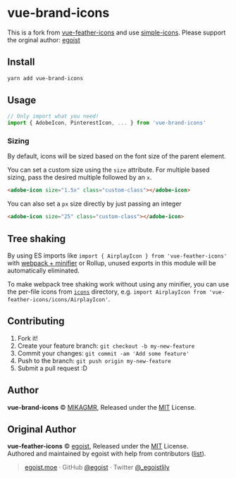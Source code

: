 # vue-brand-icons

This is a fork from [vue-feather-icons](https://github.com/egoist/vue-feather-icons) and use [simple-icons](https://github.com/simple-icons/simple-icons).
Please support the orginal author: [egoist](https://github.com/egoist) 

## Install

```bash
yarn add vue-brand-icons
```

## Usage

```js
// Only import what you need!
import { AdobeIcon, PinterestIcon, ... } from 'vue-brand-icons'
```

### Sizing

By default, icons will be sized based on the font size of the parent element.

You can set a custom size using the `size` attribute. 
For multiple based sizing, pass the desired multiple followed by an `x`.

```html
<adobe-icon size="1.5x" class="custom-class"></adobe-icon> 
```

You can also set a `px` size directly by just passing an integer

```html
<adobe-icon size="25" class="custom-class"></adobe-icon> 
```

## Tree shaking

By using ES imports like `import { AirplayIcon } from 'vue-feather-icons'` with [webpack + minifier](https://webpack.js.org/guides/tree-shaking/#minify-the-output) or Rollup, unused exports in this module will be automatically eliminated.

To make webpack tree shaking work without using any minifier, you can use the per-file icons from [`icons`](https://unpkg.com/vue-feather-icons/icons/) directory, e.g. `import AirplayIcon from 'vue-feather-icons/icons/AirplayIcon'`.


## Contributing

1. Fork it!
2. Create your feature branch: `git checkout -b my-new-feature`
3. Commit your changes: `git commit -am 'Add some feature'`
4. Push to the branch: `git push origin my-new-feature`
5. Submit a pull request :D


## Author
**vue-brand-icons** © [MIKAGMR](https://github.com/mikagmr), Released under the [MIT](./LICENSE) License.

## Original Author
**vue-feather-icons** © [egoist](https://github.com/egoist), Released under the [MIT](./LICENSE) License.<br>
Authored and maintained by egoist with help from contributors ([list](https://github.com/egoist/vue-feather-icons/contributors)).

> [egoist.moe](https://egoist.moe) · GitHub [@egoist](https://github.com/egoist) · Twitter [@_egoistlily](https://twitter.com/_egoistlily)
